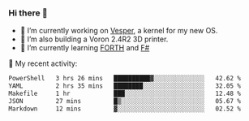 ### Hi there 👋

<!--
**berkus/berkus** is a ✨ _special_ ✨ repository because its `README.md` (this file) appears on your GitHub profile.

Here are some ideas to get you started:

- 🔭 I’m currently working on ...
- 🌱 I’m currently learning ...
- 👯 I’m looking to collaborate on ...
- 🤔 I’m looking for help with ...
- 💬 Ask me about ...
- 📫 How to reach me: ...
- 😄 Pronouns: ...
- ⚡ Fun fact: ...
-->

- 🔭 I’m currently working on [Vesper](https://github.com/metta-systems/vesper), a kernel for my new OS.
- 🔭 I’m also building a Voron 2.4R2 3D printer.
- 🌱 I’m currently learning [FORTH](http://forth.com/starting-forth/) and [F#](https://fsharpforfunandprofit.com/)

💼 My recent activity:

<!--START_SECTION:waka-->

```txt
PowerShell   3 hrs 26 mins   ██████████▓░░░░░░░░░░░░░░   42.62 %
YAML         2 hrs 35 mins   ████████░░░░░░░░░░░░░░░░░   32.05 %
Makefile     1 hr            ███░░░░░░░░░░░░░░░░░░░░░░   12.48 %
JSON         27 mins         █▒░░░░░░░░░░░░░░░░░░░░░░░   05.67 %
Markdown     12 mins         ▓░░░░░░░░░░░░░░░░░░░░░░░░   02.52 %
```

<!--END_SECTION:waka-->
